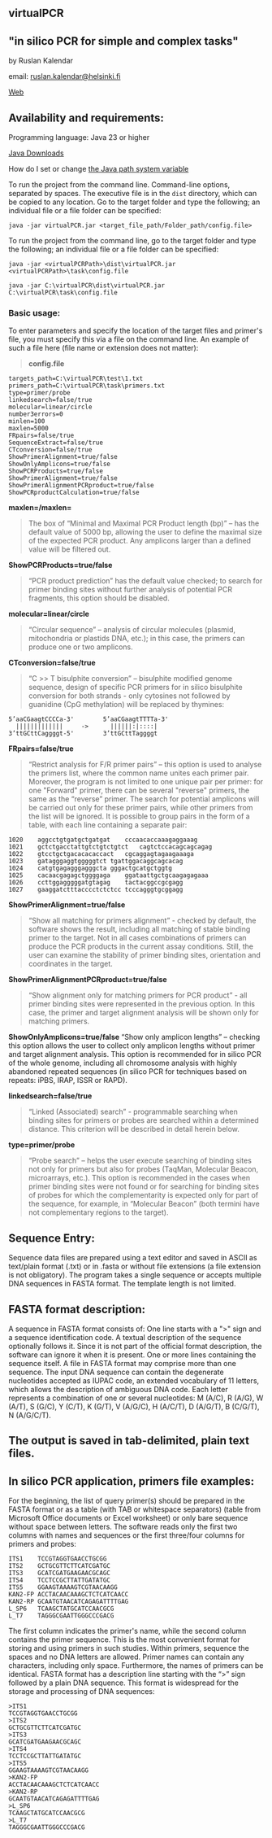 ## virtualPCR 
## "in silico PCR for simple and complex tasks"
by Ruslan Kalendar 

email: ruslan.kalendar@helsinki.fi

[Web](https://primerdigital.com/tools/)

## Availability and requirements:

Programming language: Java 23 or higher

[Java Downloads](https://www.oracle.com/java/technologies/downloads/)


How do I set or change [the Java path system variable](https://www.java.com/en/download/help/path.html)


To run the project from the command line. Command-line options, separated by spaces. 
The executive file is in the ```dist``` directory, which can be copied to any location. 
Go to the target folder and type the following; an individual file or a file folder can be specified:

```java -jar virtualPCR.jar <target_file_path/Folder_path/config.file>```


To run the project from the command line, go to the target folder and type the following; an individual file or a file folder can be specified:

```
java -jar <virtualPCRPath>\dist\virtualPCR.jar <virtualPCRPath>\task\config.file

java -jar C:\virtualPCR\dist\virtualPCR.jar C:\virtualPCR\task\config.file 
```

### Basic usage: 
To enter parameters and specify the location of the target files and primer's file, you must specify this via a file on the command line. An example of such a file here (file name or extension does not matter):

> **config.file**
```
targets_path=C:\virtualPCR\test\1.txt
primers_path=C:\virtualPCR\task\primers.txt
type=primer/probe
linkedsearch=false/true
molecular=linear/circle
number3errors=0
minlen=100
maxlen=5000 
FRpairs=false/true
SequenceExtract=false/true
CTconversion=false/true
ShowPrimerAlignment=true/false
ShowOnlyAmplicons=true/false
ShowPCRProducts=true/false
ShowPrimerAlignment=true/false
ShowPrimerAlignmentPCRproduct=true/false 
ShowPCRproductCalculation=true/false
```

 
**maxlen=/maxlen=**
> The box of “Minimal and Maximal PCR Product length (bp)” – has the default value of 5000 bp, allowing the user to define the maximal size of the expected PCR product. Any amplicons larger than a defined value will be filtered out. 

**ShowPCRProducts=true/false**
> “PCR product prediction” has the default value checked; to search for primer binding sites without further analysis of potential PCR fragments, this option should be disabled.

**molecular=linear/circle**
>“Circular sequence” – analysis of circular molecules (plasmid, mitochondria or plastids DNA, etc.); in this case, the primers can produce one or two amplicons.

**CTconversion=false/true**
> “C >> T bisulphite conversion” – bisulphite modified genome sequence, design of specific PCR primers for in silico bisulphite conversion for both strands - only cytosines not followed by guanidine (CpG methylation) will be replaced by thymines:
```
5’aaCGaagtCCCCa-3'        5’aaCGaagtTTTTa-3'
  |||||||||||||     ->      ||||||:|::::| 
3’ttGCttCaggggt-5'        3’ttGCttTaggggt
```
**FRpairs=false/true**
> “Restrict analysis for F/R primer pairs” – this option is used to analyse the primers list, where the common name unites each primer pair. Moreover, the program is not limited to one unique pair per primer: for one "Forward" primer, there can be several "reverse" primers, the same as the “reverse” primer. The search for potential amplicons will be carried out only for these primer pairs, while other primers from the list will be ignored. It is possible to group pairs in the form of a table, with each line containing a separate pair:
```
1020	aggcctgtgatgctgatgat	cccaacaccaaagaggaaag
1021	gctctgacctattgtctgtctgtct	cagtctccacagcagcagag
1022	gtcctgctgacacacaccact	cgcaggagtagaagaaaga
1023	gatagggaggtgggggtct	tgattggacaggcagcacag
1024	catgtgagagggagggcta	gggactgcatgctggtg
1025	cacaacgagagctggggaga	ggataattgctgcaagagagaaa
1026	ccttggagggggatgtagag	tactacggccgcgagg
1027	gaaggatctttacccctctctcc	tcccagggtgcggagg
```

**ShowPrimerAlignment=true/false**
> “Show all matching for primers alignment” - checked by default, the software shows the result, including all matching of stable binding primer to the target. Not in all cases combinations of primers can produce the PCR products in the current assay conditions. Still, the user can examine the stability of primer binding sites, orientation and coordinates in the target.

**ShowPrimerAlignmentPCRproduct=true/false** 
> “Show alignment only for matching primers for PCR product” - all primer binding sites were represented in the previous option. In this case, the primer and target alignment analysis will be shown only for matching primers.

**ShowOnlyAmplicons=true/false**
“Show only amplicon lengths” – checking this option allows the user to collect only amplicon lengths without primer and target alignment analysis. This option is recommended for in silico PCR of the whole genome, including all chromosome analysis with highly abandoned repeated sequences (in silico PCR for techniques based on repeats: iPBS, IRAP, ISSR or RAPD).

**linkedsearch=false/true**
> “Linked (Associated) search” - programmable searching when binding sites for primers or probes are searched within a determined distance. This criterion will be described in detail herein below.

**type=primer/probe**
> “Probe search” – helps the user execute searching of binding sites not only for primers but also for probes (TaqMan, Molecular Beacon, microarrays, etc.). This option is recommended in the cases when primer binding sites were not found or for searching for binding sites of probes for which the complementarity is expected only for part of the sequence, for example, in “Molecular Beacon” (both termini have not complementary regions to the target).

 


## Sequence Entry:

Sequence data files are prepared using a text editor and saved in ASCII as text/plain format (.txt) or in .fasta or without file extensions (a file extension is not obligatory). The program takes a single sequence or accepts multiple DNA sequences in FASTA format. The template length is not limited.

## FASTA format description:
A sequence in FASTA format consists of:
One line starts with a ">" sign and a sequence identification code. A textual description of the sequence optionally follows it. Since it is not part of the official format description, the software can ignore it when it is present.
One or more lines containing the sequence itself. A file in FASTA format may comprise more than one sequence.
The input DNA sequence can contain the degenerate nucleotides accepted as IUPAC code, an extended vocabulary of 11 letters, which allows the description of ambiguous DNA code. Each letter represents a combination of one or several nucleotides: M (A/C), R (A/G), W (A/T), S (G/C), Y (C/T), K (G/T), V (A/G/C), H (A/C/T), D (A/G/T), B (C/G/T), N (A/G/C/T).


## The output is saved in tab-delimited, plain text files. 


## In silico PCR application, primers file examples:

For the beginning, the list of query primer(s) should be prepared in the FASTA format or as a table (with TAB or whitespace separators) (table from Microsoft Office documents or Excel worksheet) or only bare sequence without space between letters. The software reads only the first two columns with names and sequences or the first three/four columns for primers and probes:

```
ITS1	TCCGTAGGTGAACCTGCGG
ITS2	GCTGCGTTCTTCATCGATGC
ITS3	GCATCGATGAAGAACGCAGC
ITS4	TCCTCCGCTTATTGATATGC
ITS5	GGAAGTAAAAGTCGTAACAAGG
KAN2-FP	ACCTACAACAAAGCTCTCATCAACC
KAN2-RP	GCAATGTAACATCAGAGATTTTGAG
L_SP6	TCAAGCTATGCATCCAACGCG
L_T7	TAGGGCGAATTGGGCCCGACG
```
The first column indicates the primer's name, while the second column contains the primer sequence. This is the most convenient format for storing and using primers in such studies. Within primers, sequence the spaces and no DNA letters are allowed. Primer names can contain any characters, including only space. Furthermore, the names of primers can be identical.
FASTA format has a description line starting with the “>” sign followed by a plain DNA sequence. This format is widespread for the storage and processing of DNA sequences:
```
>ITS1 
TCCGTAGGTGAACCTGCGG
>ITS2 
GCTGCGTTCTTCATCGATGC
>ITS3 
GCATCGATGAAGAACGCAGC
>ITS4 
TCCTCCGCTTATTGATATGC
>ITS5 
GGAAGTAAAAGTCGTAACAAGG
>KAN2-FP 
ACCTACAACAAAGCTCTCATCAACC
>KAN2-RP 
GCAATGTAACATCAGAGATTTTGAG
>L_SP6 
TCAAGCTATGCATCCAACGCG
>L_T7 
TAGGGCGAATTGGGCCCGACG
```


